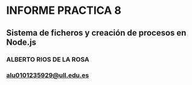 # INFORME PRACTICA 8
## Sistema de ficheros y creación de procesos en Node.js

### ALBERTO RIOS DE LA ROSA

### alu0101235929@ull.edu.es
